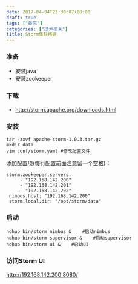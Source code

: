 ```yaml
---
date: 2017-04-04T23:30:07+08:00
draft: true
tags: ["备忘"]
categories: ["技术相关"]
title: Storm集群搭建
---
```


### 准备
- 安装java
- 安装zookeeper

### 下载
- http://storm.apache.org/downloads.html

### 安装
```
tar -zxvf apache-storm-1.0.3.tar.gz
mkdir data
vim conf/storm.yaml #修改配置文件
```
添加配置项(每行配置前面注意留一个空格)：
```
storm.zookeeper.servers:
     - "192.168.142.200"
     - "192.168.142.201"
     - "192.168.142.202"
 nimbus.host: "192.168.142.200"
 storm.local.dir: "/opt/storm/data"
```
### 启动
```
nohup bin/storm nimbus &    #启动nimbus
nohup bin/storm supervisor &    #启动supervisor
nohup bin/storm ui &    #启动UI
```

### 访问Storm UI
http://192.168.142.200:8080/